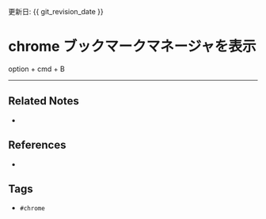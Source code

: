 更新日: {{ git_revision_date }}

# chrome ブックマークマネージャを表示
option + cmd + B

---
## Related Notes
- 

## References
- 

## Tags
- `#chrome`